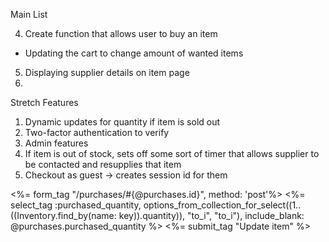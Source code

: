 Main List
<!-- 1. Create Logout button -->
<!-- 2. Add in Passwords -->
<!-- 3. Authentications: -->
  <!-- - Validate that username doesn't already exist when creating a new user (unique username, case sensitivity) -->
  <!-- - No empty fields when creating new user -->
  <!-- - Login page - error message if username doesn't exit -->
  <!-- - Login page - error message if password is incorrect -->
4. Create function that allows user to buy an item
  <!-- - Once user buys an item, update item record to reflect change -->
  - Updating the cart to change amount of wanted items
  <!-- - Deleting items from cart -->
5. Displaying supplier details on item page
6.

Stretch Features
1. Dynamic updates for quantity if item is sold out
2. Two-factor authentication to verify
3. Admin features
4. If item is out of stock, sets off some sort of timer that allows supplier to be contacted and resupplies that item
5. Checkout as guest -> creates session id for them

<%= form_tag "/purchases/#{@purchases.id}", method: 'post'%>
  <%= select_tag :purchased_quantity, options_from_collection_for_select((1..((Inventory.find_by(name: key)).quantity)), "to_i", "to_i"), include_blank: @purchases.purchased_quantity %>
  <%= submit_tag "Update item" %>
